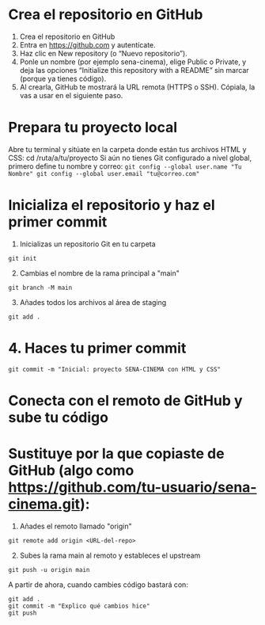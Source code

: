 # Crea el repositorio en GitHub
  1. Crea el repositorio en GitHub
  2. Entra en https://github.com y autentícate.
  3. Haz clic en New repository (o “Nuevo repositorio”).
  4. Ponle un nombre (por ejemplo sena-cinema), elige Public o Private, y deja las opciones “Initialize this repository with a README” sin marcar (porque ya tienes código).
  5. Al crearla, GitHub te mostrará la URL remota (HTTPS o SSH). Cópiala, la vas a usar en el siguiente paso.

# Prepara tu proyecto local
   Abre tu terminal y sitúate en la carpeta donde están tus archivos HTML y CSS:
   cd /ruta/a/tu/proyecto
   Si aún no tienes Git configurado a nivel global, primero define tu nombre y correo:
    ```
   git config --global user.name "Tu Nombre"
   git config --global user.email "tu@correo.com"
    ```

# Inicializa el repositorio y haz el primer commit
   1. Inicializas un repositorio Git en tu carpeta
   
   ```
   git init
   ```

   2. Cambias el nombre de la rama principal a "main"
   ```
   git branch -M main
   ```
    
   3. Añades todos los archivos al área de staging
   ```
   git add .
   ```
    
   # 4. Haces tu primer commit
   ```
   git commit -m "Inicial: proyecto SENA-CINEMA con HTML y CSS"
   ```
   
# Conecta con el remoto de GitHub y sube tu código
# Sustituye <URL-del-repo> por la que copiaste de GitHub (algo como https://github.com/tu-usuario/sena-cinema.git):

 1. Añades el remoto llamado "origin"
 ```
 git remote add origin <URL-del-repo>
 ```

 2. Subes la rama main al remoto y estableces el upstream
 ```
 git push -u origin main
```

 A partir de ahora, cuando cambies código bastará con:
 ```
 git add .
 git commit -m "Explico qué cambios hice"
 git push
```
